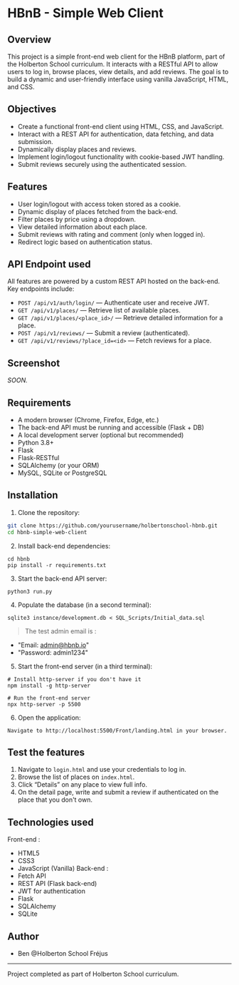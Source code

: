 # HBnB - Simple Web Client

## Overview

This project is a simple front-end web client for the HBnB platform, part of the Holberton School curriculum. It interacts with a RESTful API to allow users to log in, browse places, view details, and add reviews. The goal is to build a dynamic and user-friendly interface using vanilla JavaScript, HTML, and CSS.

## Objectives

- Create a functional front-end client using HTML, CSS, and JavaScript.
- Interact with a REST API for authentication, data fetching, and data submission.
- Dynamically display places and reviews.
- Implement login/logout functionality with cookie-based JWT handling.
- Submit reviews securely using the authenticated session.

## Features

- User login/logout with access token stored as a cookie.
- Dynamic display of places fetched from the back-end.
- Filter places by price using a dropdown.
- View detailed information about each place.
- Submit reviews with rating and comment (only when logged in).
- Redirect logic based on authentication status.

## API Endpoint used

All features are powered by a custom REST API hosted on the back-end. Key endpoints include:

- `POST /api/v1/auth/login/` — Authenticate user and receive JWT.
- `GET /api/v1/places/` — Retrieve list of available places.
- `GET /api/v1/places/<place_id>/` — Retrieve detailed information for a place.
- `POST /api/v1/reviews/` — Submit a review (authenticated).
- `GET /api/v1/reviews/?place_id=<id>` — Fetch reviews for a place.

## Screenshot

_SOON._

## Requirements

- A modern browser (Chrome, Firefox, Edge, etc.)
- The back-end API must be running and accessible (Flask + DB)
- A local development server (optional but recommended)
- Python 3.8+
- Flask
- Flask-RESTful
- SQLAlchemy (or your ORM)
- MySQL, SQLite or PostgreSQL

## Installation

1. Clone the repository:

```bash
git clone https://github.com/yourusername/holbertonschool-hbnb.git
cd hbnb-simple-web-client
```

2. Install back-end dependencies:

```
cd hbnb
pip install -r requirements.txt
```

3. Start the back-end API server:

```
python3 run.py
```

4. Populate the database (in a second terminal):

```
sqlite3 instance/development.db < SQL_Scripts/Initial_data.sql
```

> The test admin email is :
- "Email: admin@hbnb.io"
- "Password: admin1234"

5. Start the front-end server (in a third terminal):

```
# Install http-server if you don't have it
npm install -g http-server

# Run the front-end server
npx http-server -p 5500
```

6. Open the application:
```
Navigate to http://localhost:5500/Front/landing.html in your browser.
```

## Test the features

1. Navigate to `login.html` and use your credentials to log in.
2. Browse the list of places on `index.html`.
3. Click “Details” on any place to view full info.
4. On the detail page, write and submit a review if authenticated on the place that you don't own.

## Technologies used

Front-end :  
- HTML5
- CSS3
- JavaScript (Vanilla)
Back-end :  
- Fetch API
- REST API (Flask back-end)
- JWT for authentication
- Flask
- SQLAlchemy
- SQLite

## Author

- Ben @Holberton School Fréjus

---

Project completed as part of Holberton School curriculum.
